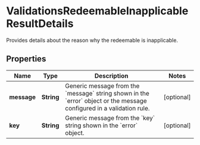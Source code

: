 

# ValidationsRedeemableInapplicableResultDetails

Provides details about the reason why the redeemable is inapplicable.

## Properties

| Name | Type | Description | Notes |
|------------ | ------------- | ------------- | -------------|
|**message** | **String** | Generic message from the &#x60;message&#x60; string shown in the &#x60;error&#x60; object or the message configured in a validation rule. |  [optional] |
|**key** | **String** | Generic message from the &#x60;key&#x60; string shown in the &#x60;error&#x60; object. |  [optional] |



